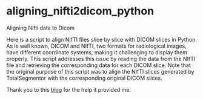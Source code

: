 # aligning_nifti2dicom_python
Aligning Nifti data to Dicom

Here is a script to align NIfTI files slice by slice with DICOM slices in Python.
As is well known, DICOM and NIfTI, two formats for radiological images, have different coordinate systems, making it challenging to display them properly. 
This script addresses this issue by reading the data from the NIfTI file and retrieving the corresponding data for each DICOM slice. 
Note that the original purpose of this script was to align the NIfTI slices generated by TotalSegmentor with the corresponding original DICOM slices.

Thank you to this [blog](https://github.com/lzhang30/aligning_nifti2dicom_python/) for the help it provided me.
